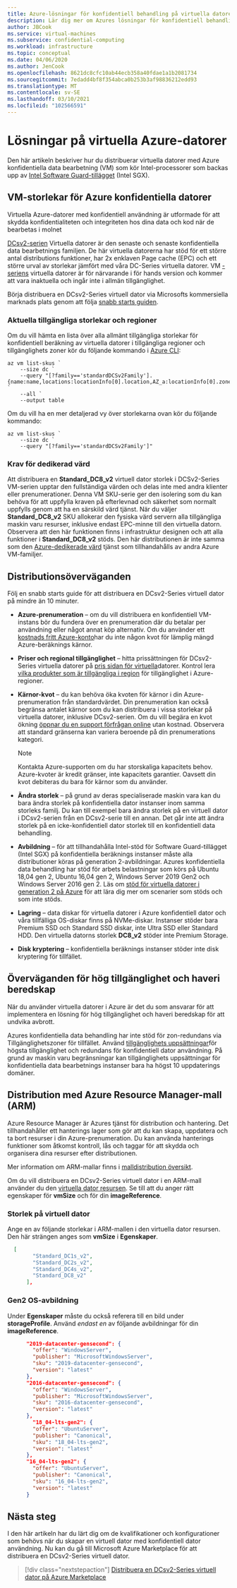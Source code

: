 ```yaml
---
title: Azure-lösningar för konfidentiell behandling på virtuella datorer
description: Lär dig mer om Azures lösningar för konfidentiell behandling på virtuella datorer.
author: JBCook
ms.service: virtual-machines
ms.subservice: confidential-computing
ms.workload: infrastructure
ms.topic: conceptual
ms.date: 04/06/2020
ms.author: JenCook
ms.openlocfilehash: 8621dc8cfc10ab44ecb358a40fdae1a1b2081734
ms.sourcegitcommit: 7edadd4bf8f354abca0b253b3af98836212edd93
ms.translationtype: MT
ms.contentlocale: sv-SE
ms.lasthandoff: 03/10/2021
ms.locfileid: "102566591"
---
```

# <a name="solutions-on-azure-virtual-machines"></a>Lösningar på virtuella Azure-datorer

Den här artikeln beskriver hur du distribuerar virtuella datorer med Azure konfidentiella data bearbetning (VM) som kör Intel-processorer som backas upp av [Intel Software Guard-tillägget](https://software.intel.com/sgx) (Intel SGX). 

## <a name="azure-confidential-computing-vm-sizes"></a>VM-storlekar för Azure konfidentiella datorer

Virtuella Azure-datorer med konfidentiell användning är utformade för att skydda konfidentialiteten och integriteten hos dina data och kod när de bearbetas i molnet 

[DCsv2-serien](../virtual-machines/dcv2-series.md) Virtuella datorer är den senaste och senaste konfidentiella data bearbetnings familjen. De här virtuella datorerna har stöd för ett större antal distributions funktioner, har 2x enklaven Page cache (EPC) och ett större urval av storlekar jämfört med våra DC-Series virtuella datorer. VM [-seriens](../virtual-machines/sizes-previous-gen.md#preview-dc-series) virtuella datorer är för närvarande i för hands version och kommer att vara inaktuella och ingår inte i allmän tillgänglighet.

Börja distribuera en DCsv2-Series virtuell dator via Microsofts kommersiella marknads plats genom att följa [snabb starts guiden](quick-create-marketplace.md).

### <a name="current-available-sizes-and-regions"></a>Aktuella tillgängliga storlekar och regioner

Om du vill hämta en lista över alla allmänt tillgängliga storlekar för konfidentiell beräkning av virtuella datorer i tillgängliga regioner och tillgänglighets zoner kör du följande kommando i [Azure CLI](/cli/azure/install-azure-cli-windows):

```azurecli-interactive
az vm list-skus `
    --size dc `
    --query "[?family=='standardDCSv2Family'].{name:name,locations:locationInfo[0].location,AZ_a:locationInfo[0].zones[0],AZ_b:locationInfo[0].zones[1],AZ_c:locationInfo[0].zones[2]}" `
    --all `
    --output table
```

Om du vill ha en mer detaljerad vy över storlekarna ovan kör du följande kommando:

```azurecli-interactive
az vm list-skus `
    --size dc `
    --query "[?family=='standardDCSv2Family']"
```
### <a name="dedicated-host-requirements"></a>Krav för dedikerad värd
Att distribuera en **Standard_DC8_v2** virtuell dator storlek i DCSv2-Series VM-serien upptar den fullständiga värden och delas inte med andra klienter eller prenumerationer. Denna VM SKU-serie ger den isolering som du kan behöva för att uppfylla kraven på efterlevnad och säkerhet som normalt uppfylls genom att ha en särskild värd tjänst. När du väljer **Standard_DC8_v2** SKU allokerar den fysiska värd servern alla tillgängliga maskin varu resurser, inklusive endast EPC-minne till den virtuella datorn. Observera att den här funktionen finns i infrastruktur designen och att alla funktioner i **Standard_DC8_v2** stöds. Den här distributionen är inte samma som den [Azure-dedikerade värd](../virtual-machines/dedicated-hosts.md) tjänst som tillhandahålls av andra Azure VM-familjer.


## <a name="deployment-considerations"></a>Distributionsöverväganden

Följ en snabb starts guide för att distribuera en DCsv2-Series virtuell dator på mindre än 10 minuter. 

- **Azure-prenumeration** – om du vill distribuera en konfidentiell VM-instans bör du fundera över en prenumeration där du betalar per användning eller något annat köp alternativ. Om du använder ett [kostnads fritt Azure-konto](https://azure.microsoft.com/free/)har du inte någon kvot för lämplig mängd Azure-beräknings kärnor.

- **Priser och regional tillgänglighet** – hitta prissättningen för DCsv2-Series virtuella datorer på [pris sidan för virtuella](https://azure.microsoft.com/pricing/details/virtual-machines/linux/)datorer. Kontrol lera [vilka produkter som är tillgängliga i region](https://azure.microsoft.com/global-infrastructure/services/?products=virtual-machines) för tillgänglighet i Azure-regioner.


- **Kärnor-kvot** – du kan behöva öka kvoten för kärnor i din Azure-prenumeration från standardvärdet. Din prenumeration kan också begränsa antalet kärnor som du kan distribuera i vissa storlekar på virtuella datorer, inklusive DCsv2-serien. Om du vill begära en kvot ökning [öppnar du en support förfrågan online](../azure-portal/supportability/per-vm-quota-requests.md) utan kostnad. Observera att standard gränserna kan variera beroende på din prenumerations kategori.

  > [!NOTE]
  > Kontakta Azure-supporten om du har storskaliga kapacitets behov. Azure-kvoter är kredit gränser, inte kapacitets garantier. Oavsett din kvot debiteras du bara för kärnor som du använder.
  
- **Ändra storlek** – på grund av deras specialiserade maskin vara kan du bara ändra storlek på konfidentiella dator instanser inom samma storleks familj. Du kan till exempel bara ändra storlek på en virtuell dator i DCsv2-serien från en DCsv2-serie till en annan. Det går inte att ändra storlek på en icke-konfidentiell dator storlek till en konfidentiell data behandling.  

- **Avbildning** – för att tillhandahålla Intel-stöd för Software Guard-tillägget (Intel SGX) på konfidentiella beräknings instanser måste alla distributioner köras på generation 2-avbildningar. Azures konfidentiella data behandling har stöd för arbets belastningar som körs på Ubuntu 18,04 gen 2, Ubuntu 16,04 gen 2, Windows Server 2019 Gen2 och Windows Server 2016 gen 2. Läs om [stöd för virtuella datorer i generation 2 på Azure](../virtual-machines/generation-2.md) för att lära dig mer om scenarier som stöds och som inte stöds. 

- **Lagring** – data diskar för virtuella datorer i Azure konfidentiell dator och våra tillfälliga OS-diskar finns på NVMe-diskar. Instanser stöder bara Premium SSD och Standard SSD diskar, inte Ultra SSD eller Standard HDD. Den virtuella datorns storlek **DC8_v2** stöder inte Premium Storage. 

- **Disk kryptering** – konfidentiella beräknings instanser stöder inte disk kryptering för tillfället. 

## <a name="high-availability-and-disaster-recovery-considerations"></a>Överväganden för hög tillgänglighet och haveri beredskap

När du använder virtuella datorer i Azure är det du som ansvarar för att implementera en lösning för hög tillgänglighet och haveri beredskap för att undvika avbrott. 

Azures konfidentiella data behandling har inte stöd för zon-redundans via Tillgänglighetszoner för tillfället. Använd [tillgänglighets uppsättningar](../virtual-machines/availability-set-overview.md)för högsta tillgänglighet och redundans för konfidentiell dator användning. På grund av maskin varu begränsningar kan tillgänglighets uppsättningar för konfidentiella data bearbetnings instanser bara ha högst 10 uppdaterings domäner. 

## <a name="deployment-with-azure-resource-manager-arm-template"></a>Distribution med Azure Resource Manager-mall (ARM)

Azure Resource Manager är Azures tjänst för distribution och hantering. Det tillhandahåller ett hanterings lager som gör att du kan skapa, uppdatera och ta bort resurser i din Azure-prenumeration. Du kan använda hanterings funktioner som åtkomst kontroll, lås och taggar för att skydda och organisera dina resurser efter distributionen.

Mer information om ARM-mallar finns i [malldistribution översikt](../azure-resource-manager/templates/overview.md).

Om du vill distribuera en DCsv2-Series virtuell dator i en ARM-mall använder du den [virtuella dator resursen](../virtual-machines/windows/template-description.md). Se till att du anger rätt egenskaper för **vmSize** och för din **imageReference**.

### <a name="vm-size"></a>Storlek på virtuell dator

Ange en av följande storlekar i ARM-mallen i den virtuella dator resursen. Den här strängen anges som **vmSize** i **Egenskaper**.

```json
  [
        "Standard_DC1s_v2",
        "Standard_DC2s_v2",
        "Standard_DC4s_v2",
        "Standard_DC8_v2"
      ],
```

### <a name="gen2-os-image"></a>Gen2 OS-avbildning

Under **Egenskaper** måste du också referera till en bild under **storageProfile**. Använd *endast en* av följande avbildningar för din **imageReference**.

```json
      "2019-datacenter-gensecond": {
        "offer": "WindowsServer",
        "publisher": "MicrosoftWindowsServer",
        "sku": "2019-datacenter-gensecond",
        "version": "latest"
      },
      "2016-datacenter-gensecond": {
        "offer": "WindowsServer",
        "publisher": "MicrosoftWindowsServer",
        "sku": "2016-datacenter-gensecond",
        "version": "latest"
      },
        "18_04-lts-gen2": {
        "offer": "UbuntuServer",
        "publisher": "Canonical",
        "sku": "18_04-lts-gen2",
        "version": "latest"
      },
      "16_04-lts-gen2": {
        "offer": "UbuntuServer",
        "publisher": "Canonical",
        "sku": "16_04-lts-gen2",
        "version": "latest"
      }
```

## <a name="next-steps"></a>Nästa steg 

I den här artikeln har du lärt dig om de kvalifikationer och konfigurationer som behövs när du skapar en virtuell dator med konfidentiell dator användning. Nu kan du gå till Microsoft Azure Marketplace för att distribuera en DCsv2-Series virtuell dator.

> [!div class="nextstepaction"]
> [Distribuera en DCsv2-Series virtuell dator på Azure Marketplace](quick-create-marketplace.md)